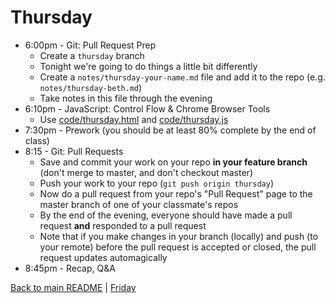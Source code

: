 # Thursday

* 6:00pm - Git: Pull Request Prep
  * Create a `thursday` branch
  * Tonight we're going to do things a little bit differently
  * Create a `notes/thursday-your-name.md` file and add it to the repo (e.g. `notes/thursday-beth.md`)
  * Take notes in this file through the evening
* 6:10pm - JavaScript: Control Flow & Chrome Browser Tools
  * Use [code/thursday.html](/code/thursday.html) and [code/thursday.js](/code/thursday.js)
* 7:30pm - Prework (you should be at least 80% complete by the end of class)
* 8:15 - Git: Pull Requests
  * Save and commit your work on your repo **in your feature branch** (don't merge to master, and don't checkout master)
  * Push your work to your repo (`git push origin thursday`)
  * Now do a pull request from your repo's "Pull Request" page to the master branch of one of your classmate's repos
  * By the end of the evening, everyone should have made a pull request **and** responded to a pull request
  * Note that if you make changes in your branch (locally) and push (to your remote) before the pull request is accepted or closed, the pull request updates automagically
* 8:45pm - Recap, Q&A

[Back to main README](/README.md) | [Friday](/schedule/friday.md)
